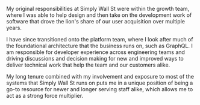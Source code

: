 My original responsibilities at Simply Wall St were within the growth team, where I was able to help design and then take on the development work of software that drove the lion's share of our user acquisition over multiple years.

I have since transitioned onto the platform team, where I look after much of the foundational architecture that the business runs on, such as GraphQL. I am responsible for developer experience across engineering teams and driving discussions and decision making for new and improved ways to deliver technical work that help the team and our customers alike.

My long tenure combined with my involvement and exposure to most of the systems that Simply Wall St runs on puts me in a unique position of being a go-to resource for newer and longer serving staff alike, which allows me to act as a strong force multiplier.
